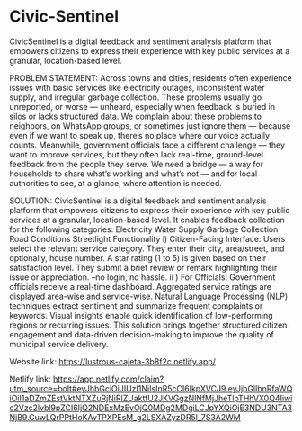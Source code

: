 # Civic-Sentinel
CivicSentinel is a digital feedback and sentiment analysis platform that empowers citizens to express their experience with key public services at a granular, location-based level.

PROBLEM STATEMENT:
Across towns and cities, residents often experience issues with basic services like electricity outages, inconsistent water supply, and irregular garbage collection. These problems usually go unreported, or worse — unheard, especially when feedback is buried in silos or lacks structured data.
We complain about these problems to neighbors, on WhatsApp groups, or sometimes just ignore them — because even if we want to speak up, there’s no place where our voice actually counts.
Meanwhile, government officials face a different challenge — they want to improve services, but they often lack real-time, ground-level feedback from the people they serve.
We need a bridge — a way for households to share what’s working and what’s not — and for local authorities to see, at a glance, where attention is needed.

SOLUTION:
CivicSentinel is a digital feedback and sentiment analysis platform that empowers citizens to express their experience with key public services at a granular, location-based level. It enables feedback collection for the following categories:
Electricity
Water Supply
Garbage Collection
Road Conditions
Streetlight Functionality
	i) Citizen-Facing Interface:
Users select the relevant service category.
They enter their city, area/street, and optionally, house number.
A star rating (1 to 5) is given based on their satisfaction level.
They submit a brief review or remark highlighting their issue or appreciation. –no login, no hassle.
	ii ) For Officials:
Government officials receive a real-time dashboard.
Aggregated service ratings are displayed area-wise and service-wise.
Natural Language Processing (NLP) techniques extract sentiment and summarize frequent complaints or keywords.
Visual insights enable quick identification of low-performing regions or recurring issues.
This solution brings together structured citizen engagement and data-driven decision-making to improve the quality of municipal service delivery.

Website link: 
https://lustrous-cajeta-3b8f2c.netlify.app/

Netlify link: 
https://app.netlify.com/claim?utm_source=bolt#eyJhbGciOiJIUzI1NiIsInR5cCI6IkpXVCJ9.eyJjbGllbnRfaWQiOiI1aDZmZEstVktNTXZuRjNiRlZUaktfU2JKVGgzNlNfMjJheTlpTHhVX0Q4Iiwic2Vzc2lvbl9pZCI6IjQ2NDExMzEyOjQ0MDg2MDgiLCJpYXQiOjE3NDU3NTA3NjB9.CuwLQrPPtHoKAvTPXPEsM_g2LSXAZyzDR5l_7S3A2WM

